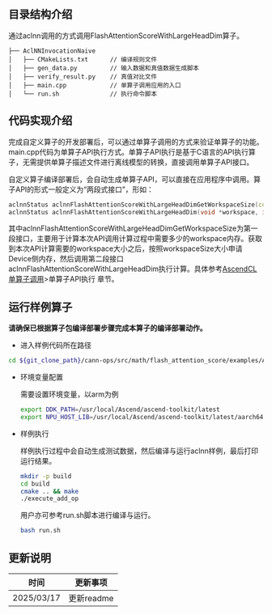 ## 目录结构介绍

通过aclnn调用的方式调用FlashAttentionScoreWithLargeHeadDim算子。

``` 
├── AclNNInvocationNaive         
│   ├── CMakeLists.txt      // 编译规则文件
│   ├── gen_data.py         // 输入数据和真值数据生成脚本
│   ├── verify_result.py    // 真值对比文件
│   ├── main.cpp            // 单算子调用应用的入口
│   └── run.sh              // 执行命令脚本
```
## 代码实现介绍
完成自定义算子的开发部署后，可以通过单算子调用的方式来验证单算子的功能。main.cpp代码为单算子API执行方式。单算子API执行是基于C语言的API执行算子，无需提供单算子描述文件进行离线模型的转换，直接调用单算子API接口。

自定义算子编译部署后，会自动生成单算子API，可以直接在应用程序中调用。算子API的形式一般定义为“两段式接口”，形如：
   ```cpp    
   aclnnStatus aclnnFlashAttentionScoreWithLargeHeadDimGetWorkspaceSize(const aclTensor *query, const aclTensor *key, const aclTensor *value, double scaleValueOptional, int64_t headNum, const aclTensor *softmaxMaxOut, const aclTensor *softmaxSumOut, const aclTensor *attentionOutOut, uint64_t *workspaceSize, aclOpExecutor **executor);
   aclnnStatus aclnnFlashAttentionScoreWithLargeHeadDim(void *workspace, int64_t workspaceSize, aclOpExecutor **executor, aclrtStream stream);
   ```
其中aclnnFlashAttentionScoreWithLargeHeadDimGetWorkspaceSize为第一段接口，主要用于计算本次API调用计算过程中需要多少的workspace内存。获取到本次API计算需要的workspace大小之后，按照workspaceSize大小申请Device侧内存，然后调用第二段接口aclnnFlashAttentionScoreWithLargeHeadDim执行计算。具体参考[AscendCL单算子调用](https://hiascend.com/document/redirect/CannCommunityAscendCInVorkSingleOp)>单算子API执行 章节。

## 运行样例算子
  **请确保已根据算子包编译部署步骤完成本算子的编译部署动作。**

  - 进入样例代码所在路径

  ```bash
  cd ${git_clone_path}/cann-ops/src/math/flash_attention_score/examples/AclNNInvocationNaive
  ```

  - 环境变量配置
    
    需要设置环境变量，以arm为例
    
    ```bash
    export DDK_PATH=/usr/local/Ascend/ascend-toolkit/latest
    export NPU_HOST_LIB=/usr/local/Ascend/ascend-toolkit/latest/aarch64-linux/devlib
    ```
  - 样例执行
    
    样例执行过程中会自动生成测试数据，然后编译与运行aclnn样例，最后打印运行结果。
    
    ```bash
    mkdir -p build
    cd build
    cmake .. && make
    ./execute_add_op
    ```
    
    用户亦可参考run.sh脚本进行编译与运行。
    
    ```bash
    bash run.sh
    ```

## 更新说明
| 时间 | 更新事项 |
|----|------|
| 2025/03/17 | 更新readme |